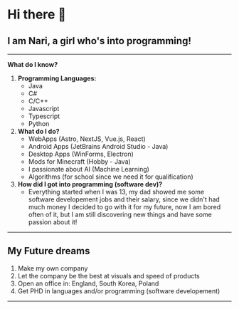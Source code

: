 # Hi there 👋
## I am Nari, a girl who's into programming!
---
**What do I know?**
1. **Programming Languages:**
   - Java
   - C#
   - C/C++
   - Javascript
   - Typescript
   - Python
2. **What do I do?**
   - WebApps (Astro, NextJS, Vue.js, React)
   - Android Apps (JetBrains Android Studio - Java)
   - Desktop Apps (WinForms, Electron)
   - Mods for Minecraft (Hobby - Java)
   - I passionate about AI (Machine Learning)
   - Algorithms (for school since we need it for qualification)
3. **How did I got into programming (software dev)?**
   - Everything started when I was 13, my dad showed me some software developement jobs and their salary, since we didn't had much money I decided to go with it for my future, now I am bored often of it, but I am still discovering new things and have some passion about it!  

---

## **My Future dreams**
1. Make my own company
2. Let the company be the best at visuals and speed of products
3. Open an office in: England, South Korea, Poland
4. Get PHD in languages and/or programming (software developement)


---
